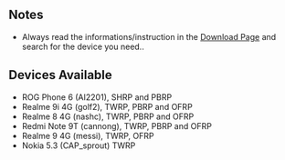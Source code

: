 ## Notes
- Always read the informations/instruction in the [Download Page](https://github.com/cd-Crypton/custom-recovery-releases/releases) and search for the device you need..

## Devices Available
- ROG Phone 6 (AI2201), SHRP and PBRP
- Realme 9i 4G (golf2), TWRP, PBRP and OFRP
- Realme 8 4G (nashc), TWRP, PBRP and OFRP
- Redmi Note 9T (cannong), TWRP, PBRP and OFRP
- Realme 9 4G (messi), TWRP, OFRP
- Nokia 5.3 (CAP_sprout) TWRP
